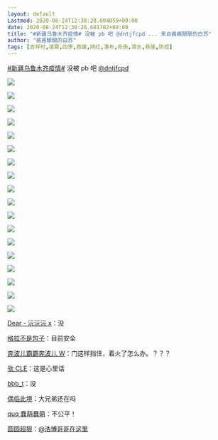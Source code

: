 ```yaml
---
layout: default
Lastmod: 2020-08-24T12:38:28.604059+00:00
date: 2020-08-24T12:38:28.601782+00:00
title: "#新疆乌鲁木齐疫情# 没被 pb 吧 @dntjfcpd ... 来自酱酱酿酿的白苏"
author: "酱酱酿酿的白苏"
tags: [吉祥村,凌霄,四季,救援,网红,瀑布,命丧,滴水,悬崖,防控]
---
```



[#新疆乌鲁木齐疫情#]() 没被 pb 吧 [@dntjfcpd]() ​​​​


![](https://images.weserv.nl/?url=https://wx3.sinaimg.cn/mw690/006tCWidly1gi21gqotdxj30k018gnf8.jpg)

![](https://images.weserv.nl/?url=https://wx1.sinaimg.cn/mw690/006tCWidly1gi21grb5sjj30k018gakp.jpg)

![](https://images.weserv.nl/?url=https://wx2.sinaimg.cn/mw690/006tCWidly1gi21gs0eihj30k018g4gz.jpg)

![](https://images.weserv.nl/?url=https://wx4.sinaimg.cn/mw690/006tCWidly1gi21gt1egwj30k018g1i4.jpg)

![](https://images.weserv.nl/?url=https://wx3.sinaimg.cn/mw690/006tCWidly1gi21gtlff9j30k018gqfd.jpg)

![](https://images.weserv.nl/?url=https://wx3.sinaimg.cn/mw690/006tCWidly1gi21gu1ibdj30k018gwu9.jpg)

![](https://images.weserv.nl/?url=https://wx4.sinaimg.cn/mw690/006tCWidly1gi21gui0svj30k018gq9j.jpg)

![](https://images.weserv.nl/?url=https://wx4.sinaimg.cn/mw690/006tCWidly1gi21gutlywj30k018gwor.jpg)

![](https://images.weserv.nl/?url=https://wx1.sinaimg.cn/mw690/006tCWidly1gi21gv8398j30k018gqfh.jpg)

![](https://images.weserv.nl/?url=https://wx1.sinaimg.cn/mw690/006tCWidly1gi21gwgubrj30k018gqd8.jpg)

![](https://images.weserv.nl/?url=https://wx4.sinaimg.cn/mw690/006tCWidly1gi21gx8td2j30k018gh7w.jpg)

![](https://images.weserv.nl/?url=https://wx1.sinaimg.cn/mw690/006tCWidly1gi21gxz40dj30k018gq9e.jpg)

![](https://images.weserv.nl/?url=https://wx4.sinaimg.cn/mw690/006tCWidly1gi21gyjfynj30k018ggxc.jpg)

![](https://images.weserv.nl/?url=https://wx4.sinaimg.cn/mw690/006tCWidly1gi21gywxp4j30k018g43e.jpg)

![](https://images.weserv.nl/?url=https://wx3.sinaimg.cn/mw690/006tCWidly1gi21gzfyrpj30k018gamb.jpg)

![](https://images.weserv.nl/?url=https://wx2.sinaimg.cn/mw690/006tCWidly1gi21h045r2j30k018gdnk.jpg)

![](https://images.weserv.nl/?url=https://wx1.sinaimg.cn/mw690/006tCWidly1gi21h0mopaj30k018g49j.jpg)

![](https://images.weserv.nl/?url=https://wx2.sinaimg.cn/mw690/006tCWidly1gi21h17ctfj30k018g7nk.jpg)



[Dear - 沅沅沅 x]()：没

[格拉不是包子]()：目前安全

[奔波儿霸霸奔波儿 W]()：门这样挡住，着火了怎么办。？？？

[欤 CLE]()：这是心里话

[bbb\_t]()：没

[偶临此境]()：大兄弟还在吗

[quq 蠢萌蠢萌]()：不公平！

[圆圆超狠]()：[@浩博哥哥在这里]()

